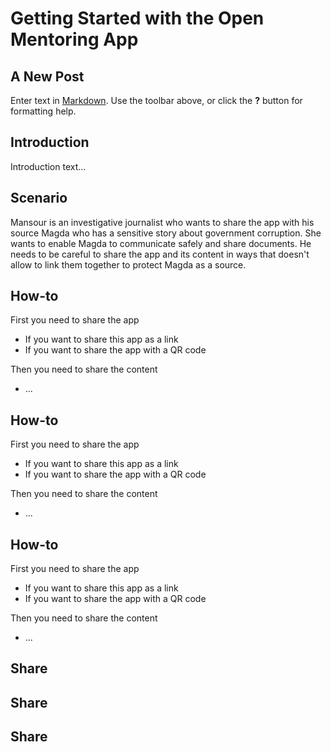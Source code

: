 # Getting Started with the Open Mentoring App

## A New Post

Enter text in [Markdown](http://daringfireball.net/projects/markdown/). Use the toolbar above, or click the **?** button for formatting help.


## Introduction
Introduction text...

## Scenario

Mansour is an investigative journalist who wants to share the app with his source Magda who has a sensitive story about government corruption. She wants to enable Magda to communicate safely and share documents. He needs to be careful to share the app and its content in ways that doesn't allow to link them together to protect Magda as a source.

## How-to
First you need to share the app
 * If you want to share this app as a link 
 * If you want to share the app with a QR code

Then you need to share the content
 * ...

## How-to
First you need to share the app
 * If you want to share this app as a link 
 * If you want to share the app with a QR code

Then you need to share the content
 * ...

## How-to
First you need to share the app
 * If you want to share this app as a link 
 * If you want to share the app with a QR code

Then you need to share the content
 * ...

## Share


## Share


## Share


